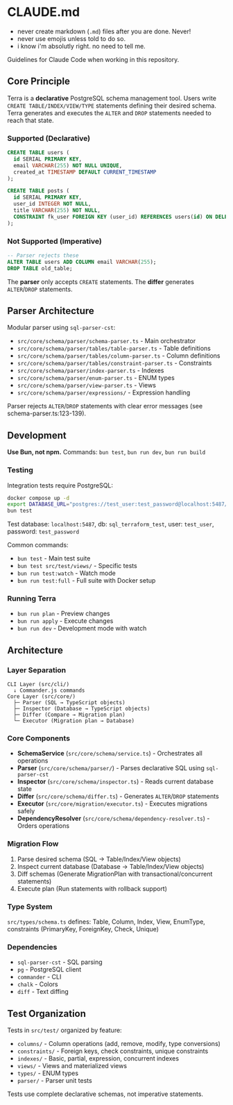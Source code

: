 # CLAUDE.md

- never create markdown (`.md`) files after you are done. Never!
- never use emojis unless told to do so.
- i know i'm absolutly right. no need to tell me.

Guidelines for Claude Code when working in this repository.

## Core Principle

Terra is a **declarative** PostgreSQL schema management tool. Users write `CREATE TABLE/INDEX/VIEW/TYPE` statements defining their desired schema. Terra generates and executes the `ALTER` and `DROP` statements needed to reach that state.

### Supported (Declarative)

```sql
CREATE TABLE users (
  id SERIAL PRIMARY KEY,
  email VARCHAR(255) NOT NULL UNIQUE,
  created_at TIMESTAMP DEFAULT CURRENT_TIMESTAMP
);

CREATE TABLE posts (
  id SERIAL PRIMARY KEY,
  user_id INTEGER NOT NULL,
  title VARCHAR(255) NOT NULL,
  CONSTRAINT fk_user FOREIGN KEY (user_id) REFERENCES users(id) ON DELETE CASCADE
);
```

### Not Supported (Imperative)

```sql
-- Parser rejects these
ALTER TABLE users ADD COLUMN email VARCHAR(255);
DROP TABLE old_table;
```

The **parser** only accepts `CREATE` statements. The **differ** generates `ALTER`/`DROP` statements.

## Parser Architecture

Modular parser using `sql-parser-cst`:

- `src/core/schema/parser/schema-parser.ts` - Main orchestrator
- `src/core/schema/parser/tables/table-parser.ts` - Table definitions
- `src/core/schema/parser/tables/column-parser.ts` - Column definitions
- `src/core/schema/parser/tables/constraint-parser.ts` - Constraints
- `src/core/schema/parser/index-parser.ts` - Indexes
- `src/core/schema/parser/enum-parser.ts` - ENUM types
- `src/core/schema/parser/view-parser.ts` - Views
- `src/core/schema/parser/expressions/` - Expression handling

Parser rejects `ALTER`/`DROP` statements with clear error messages (see schema-parser.ts:123-139).

## Development

**Use Bun, not npm.** Commands: `bun test`, `bun run dev`, `bun run build`

### Testing

Integration tests require PostgreSQL:

```bash
docker compose up -d
export DATABASE_URL="postgres://test_user:test_password@localhost:5487/sql_terraform_test"
bun test
```

Test database: `localhost:5487`, db: `sql_terraform_test`, user: `test_user`, password: `test_password`

Common commands:
- `bun test` - Main test suite
- `bun test src/test/views/` - Specific tests
- `bun run test:watch` - Watch mode
- `bun run test:full` - Full suite with Docker setup

### Running Terra

- `bun run plan` - Preview changes
- `bun run apply` - Execute changes
- `bun run dev` - Development mode with watch

## Architecture

### Layer Separation

```
CLI Layer (src/cli/)
  ↓ Commander.js commands
Core Layer (src/core/)
  ├─ Parser (SQL → TypeScript objects)
  ├─ Inspector (Database → TypeScript objects)
  ├─ Differ (Compare → Migration plan)
  └─ Executor (Migration plan → Database)
```

### Core Components

- **SchemaService** (`src/core/schema/service.ts`) - Orchestrates all operations
- **Parser** (`src/core/schema/parser/`) - Parses declarative SQL using `sql-parser-cst`
- **Inspector** (`src/core/schema/inspector.ts`) - Reads current database state
- **Differ** (`src/core/schema/differ.ts`) - Generates `ALTER`/`DROP` statements
- **Executor** (`src/core/migration/executor.ts`) - Executes migrations safely
- **DependencyResolver** (`src/core/schema/dependency-resolver.ts`) - Orders operations

### Migration Flow

1. Parse desired schema (SQL → Table/Index/View objects)
2. Inspect current database (Database → Table/Index/View objects)
3. Diff schemas (Generate MigrationPlan with transactional/concurrent statements)
4. Execute plan (Run statements with rollback support)

### Type System

`src/types/schema.ts` defines: Table, Column, Index, View, EnumType, constraints (PrimaryKey, ForeignKey, Check, Unique)

### Dependencies

- `sql-parser-cst` - SQL parsing
- `pg` - PostgreSQL client
- `commander` - CLI
- `chalk` - Colors
- `diff` - Text diffing

## Test Organization

Tests in `src/test/` organized by feature:

- `columns/` - Column operations (add, remove, modify, type conversions)
- `constraints/` - Foreign keys, check constraints, unique constraints
- `indexes/` - Basic, partial, expression, concurrent indexes
- `views/` - Views and materialized views
- `types/` - ENUM types
- `parser/` - Parser unit tests

Tests use complete declarative schemas, not imperative statements.
